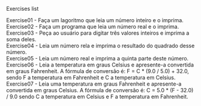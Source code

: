 Exercises list

Exercise01 - Faça um lagoritmo que leia um número inteiro e o imprima.<br>
Exercise02 - Faça um programa que leia um número real e o imprima.<br>
Exercise03 - Peça ao usuário para digitar três valores inteiros e imprima a soma deles.<br>
Exercise04 - Leia um número rela e imprima o resultado do quadrado desse número.<br>
Exercise05 - Leia um número real e imprima a quinta parte deste número.<br>
Exercise06 - Leia a temperatura em graus Celsius e apresente-a convertida em graus Fahrenheit. A fórmula de conversão é: F = C * (9.0 / 5.0) + 32.0, sendo F a temperatura em Fahrenheit e C a temperatura em Celsius.<br>
Exercise07 - Leia uma temperatura em graus Fahrenheit e apresente-a convertida em graus Celsius. A fórmula de conversão é: C = 5.0 * (F - 32.0) / 9.0 sendo C a temperatura em Celsius e F a temperatura em Fahrenheit.